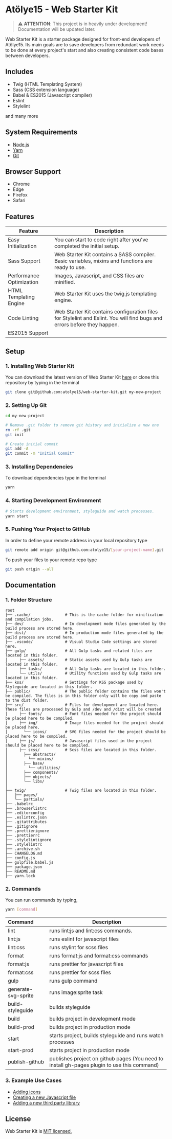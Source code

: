 # Atölye15 - Web Starter Kit

> ⚠️ **ATTENTION**: This project is in heavily under development! Documentation will be updated later.

Web Starter Kit is a starter package designed for front-end developers of Atölye15. Its main goals are to save developers from redundant work needs to be done at every project's start and also creating consistent code bases between developers.

## Includes

- Twig (HTML Templating System)
- Sass (CSS extension language)
- Babel & ES2015 (Javascript compiler)
- Eslint
- Stylelint

and many more

## System Requirements

- [Node.js](http://nodejs.org/)
- [Yarn](https://yarnpkg.com/lang/en/)
- [Git](http://git-scm.com/)

## Browser Support

- Chrome
- Edge
- Firefox
- Safari

## Features

| Feature                  | Description                                                                                                              |
| ------------------------ | ------------------------------------------------------------------------------------------------------------------------ |
| Easy Initialization      | You can start to code right after you've completed the initial setup.                                                    |
| Sass Support             | Web Starter Kit contains a SASS compiler. Basic variables, mixins and functions are ready to use.                        |
| Performance Optimization | Images, Javascript, and CSS files are minified.                                                                          |
| HTML Templating Engine   | Web Starter Kit uses the twig.js templating engine.                                                                      |
| Code Linting             | Web Starter Kit contains configuration files for Stylelint and Eslint. You will find bugs and errors before they happen. |
| ES2015 Support           |                                                                                                                          |

## Setup

### 1. Installing Web Starter Kit

You can download the latest version of Web Starter Kit [here](https://github.com/atolye15/web-starter-kit) or clone this repository by typing in the terminal

```bash
git clone git@github.com:atolye15/web-starter-kit.git my-new-project
```

### 2. Setting Up Git

```bash
cd my-new-project

# Remove .git folder to remove git history and initialize a new one
rm -rf .git
git init

# Create initial commit
git add -A
git commit -m "Initial Commit"
```

### 3. Installing Dependencies

To download dependencies type in the terminal

```bash
yarn
```

### 4. Starting Development Environment

```bash
# Starts development environment, styleguide and watch processes.
yarn start
```

### 5. Pushing Your Project to GitHub

In order to define your remote address in your local repository type

```bash
git remote add origin git@github.com:atolye15/[your-project-name].git
```

To push your files to your remote repo type

```bash
git push origin --all
```

## Documentation

### 1. Folder Structure

```text
root
├── .cache/               # This is the cache folder for minification and compilation jobs.
├── dev/                  # In development mode files generated by the build process are stored here.
├── dist/                 # In production mode files generated by the build process are stored here.
├── .vscode/              # Visual Studio Code settings are stored here.
├── gulp/                 # All Gulp tasks and related files are located in this folder.
│     ├── assets/         # Static assets used by Gulp tasks are located in this folder.
│     ├── tasks/          # All Gulp tasks are located in this folder.
│     └── utils/          # Utility functions used by Gulp tasks are located in this folder.
├── kss/                  # Settings for KSS package used by Styleguide are located in this folder.
├── public/               # The public folder contains the files won't be compiled. The files is in this folder only will be copy and paste to the dist folder.
├── src/                  # Files for development are located here. These files are processed by Gulp and /dev and /dist will be created
│     ├── fonts/          # Font files needed for the project should be placed here to be compiled.
│     ├── img/            # Image files needed for the project should be placed here.
│       └── icons/        # SVG files needed for the project should be placed here to be compiled.
│     ├── js/             # Javascript files used in the project should be placed here to be compiled.
│     ├── scss/           # Scss files are located in this folder.
│       ├── abstracts/
│         └── mixins/
│       ├── base/
│         └── utilities/
│       ├── components/
│       ├── objects/
│       └── libs/
│
├── twig/                 # Twig files are located in this folder.
│   ├── pages/
│   └── partials/
├── .babelrc
├── .browserlistrc
├── .editorconfig
├── .eslintrc.json
├── .gitattributes
├── .gitignore
├── .prettierignore
├── .prettierrc
├── .stylelintignore
├── .stylelintrc
├── .archive.sh
├── CHANGELOG.md
├── config.js
├── gulpfile.babel.js
├── package.json
├── README.md
├── yarn.lock
```

### 2. Commands

You can run commands by typing,

```bash
yarn [command]
```

| Command             | Description                                                                                 |
| :------------------ | ------------------------------------------------------------------------------------------- |
| lint                | runs lint:js and lint:css commands.                                                         |
| lint:js             | runs eslint for javascript files                                                            |
| lint:css            | runs stylint for scss files                                                                 |
| format              | runs format:js and format:css commands                                                      |
| format:js           | runs prettier for javascript files                                                          |
| format:css          | runs prettier for scss files                                                                |
| gulp                | runs gulp command                                                                           |
| generate-svg-sprite | runs image:sprite task                                                                      |
| build-styleguide    | builds styleguide                                                                           |
| build               | builds project in development mode                                                          |
| build-prod          | builds project in production mode                                                           |
| start               | starts project, builds styleguide and runs watch processes                                  |
| start-prod          | starts project in production mode                                                           |
| publish-github      | publishes project on github pages (You need to install gh-pages plugin to use this command) |

### 3. Example Use Cases

- [Adding icons](docs/Adding-icon.md)
- [Creating a new Javascript file](docs/Adding-javascript-file.md)
- [Adding a new third party library](docs/Adding-third-party-js-files.md)

## License

Web Starter Kit is [MIT licensed.](/LICENSE)
